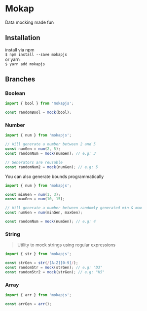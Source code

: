 # Mokap

Data mocking made fun

## Installation

install via npm  
`$ npm install --save mokapjs`  
or yarn  
`$ yarn add mokapjs`

## Branches

### Boolean

```ts
import { bool } from 'mokapjs';

const randomBool = mock(bool);
```

### Number

```ts
import { num } from 'mokapjs';

// Will generate a number between 2 and 5
const numGen = num(2, 5);
const randomNum = mock(numGen); // e.g: 3

// Generators are reusable
const randomNum2 = mock(numGen); // e.g: 5
```

You can also generate bounds programmatically

```ts
import { num } from 'mokapjs';

const minGen = num(1, 3);
const maxGen = num(10, 15);

// Will generate a number between randomly generated min & max
const numGen = num(minGen, maxGen);

const randomNum = mock(numGen); // e.g: 4
```

### String

> Utility to mock strings using regular expressions

```ts
import { str } from 'mokapjs';

const strGen = str(/[A-Z][0-9]/);
const randomStr = mock(strGen); // e.g: "D3"
const randomStr2 = mock(strGen); // e.g: "H5"
```

### Array

```ts
import { arr } from 'mokapjs';

const arrGen = arr();
```
